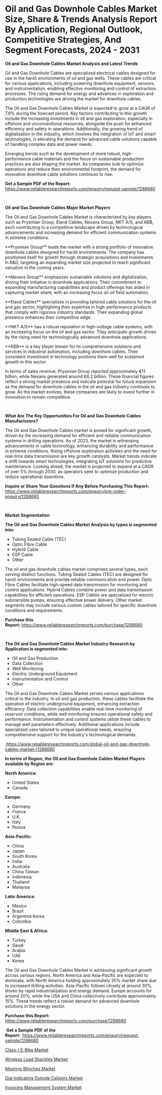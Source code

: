 <p><h1>Oil and Gas Downhole Cables Market Size, Share & Trends Analysis Report By Application, Regional Outlook, Competitive Strategies, And Segment Forecasts, 2024 - 2031</h1></p><p><strong>Oil and Gas Downhole Cables Market Analysis and Latest Trends</strong></p>
<p><p>Oil and Gas Downhole Cables are specialized electrical cables designed for use in the harsh environments of oil and gas wells. These cables are critical for various applications, including powering downhole equipment, sensors, and instrumentation, enabling effective monitoring and control of extraction processes. The rising demand for energy and advances in exploration and production technologies are driving the market for downhole cables.</p><p>The Oil and Gas Downhole Cables Market is expected to grow at a CAGR of 7.8% during the forecast period. Key factors contributing to this growth include the increasing investments in oil and gas exploration, especially in offshore and unconventional resources, alongside the push for enhanced efficiency and safety in operations. Additionally, the growing trend of digitalization in the industry, which involves the integration of IoT and smart technologies, is elevating the demand for advanced cable solutions capable of handling complex data and power needs.</p><p>Emerging trends such as the development of more robust, high-performance cable materials and the focus on sustainable production practices are also shaping the market. As companies look to optimize operations and reduce their environmental footprint, the demand for innovative downhole cable solutions continues to rise.</p></p>
<p><strong>Get a Sample PDF of the Report:&nbsp;</strong> <a href="https://www.reliableresearchreports.com/enquiry/request-sample/1288680?utm_campaign=38&utm_medium=2&utm_source=Github&utm_content=ia&utm_term=26102024&utm_id=oil-and-gas-downhole-cables">https://www.reliableresearchreports.com/enquiry/request-sample/1288680</a></p>
<p>&nbsp;</p>
<p><strong>Oil and Gas Downhole Cables Major Market Players</strong></p>
<p><p>The Oil and Gas Downhole Cables Market is characterized by key players such as Prysmian Group, Eland Cables, Nexans Group, NKT A/S, and ABB, each contributing to a competitive landscape driven by technological advancements and increasing demand for efficient communication systems in extreme conditions.</p><p>**Prysmian Group** leads the market with a strong portfolio of innovative downhole cables designed for harsh environments. The company has positioned itself for growth through strategic acquisitions and investments in R&D, targeting an expanding market size projected to reach significant valuation in the coming years.</p><p>**Nexans Group** emphasizes sustainable solutions and digitalization, driving their initiative in downhole applications. Their commitment to expanding manufacturing capabilities and product offerings has aided in capturing market share, with an increasing focus on oil field automation.</p><p>**Eland Cables** specializes in providing tailored cable solutions for the oil and gas sector, highlighting their expertise in high-performance products that comply with rigorous industry standards. Their expanding global presence enhances their competitive edge.</p><p>**NKT A/S** has a robust reputation in high-voltage cable systems, with an increasing focus on the oil and gas sector. They anticipate growth driven by the rising need for technologically advanced downhole applications.</p><p>**ABB** is a key player known for its comprehensive solutions and services in industrial automation, including downhole cables. Their consistent investment in technology positions them well for sustained growth in this sector.</p><p>In terms of sales revenue, Prysmian Group reported approximately €11 billion, while Nexans generated around €6.2 billion. These financial figures reflect a strong market presence and indicate potential for future expansion as the demand for downhole cables in the oil and gas industry continues to grow. As the market evolves, these companies are likely to invest further in innovation to remain competitive.</p></p>
<p>&nbsp;</p>
<p><strong>What Are The Key Opportunities For Oil and Gas Downhole Cables Manufacturers?</strong></p>
<p><p>The Oil and Gas Downhole Cables market is poised for significant growth, driven by the increasing demand for efficient and reliable communication systems in drilling operations. As of 2023, the market is witnessing advancements in cable technology, enhancing durability and performance in extreme conditions. Rising offshore exploration activities and the need for real-time data transmission are key growth catalysts. Market trends indicate a shift towards smart technologies, integrating IoT solutions for predictive maintenance. Looking ahead, the market is projected to expand at a CAGR of over 5% through 2030, as operators seek to optimize production and reduce operational downtime.</p></p>
<p><strong>Inquire or Share Your Questions If Any Before Purchasing This Report:</strong> <a href="https://www.reliableresearchreports.com/enquiry/pre-order-enquiry/1288680?utm_campaign=38&utm_medium=2&utm_source=Github&utm_content=ia&utm_term=26102024&utm_id=oil-and-gas-downhole-cables">https://www.reliableresearchreports.com/enquiry/pre-order-enquiry/1288680</a></p>
<p>&nbsp;</p>
<p><strong>Market Segmentation</strong></p>
<p><strong>The Oil and Gas Downhole Cables Market Analysis by types is segmented into:</strong></p>
<p><ul><li>Tubing Sealed Cable (TEC)</li><li>Optic Fibre Cable</li><li>Hybrid Cable</li><li>ESP Cable</li><li>Other</li></ul></p>
<p><p>The oil and gas downhole cables market comprises several types, each serving distinct functions. Tubing Sealed Cables (TEC) are designed for harsh environments and provide reliable communication and power. Optic Fibre Cables facilitate high-speed data transmission for monitoring and control applications. Hybrid Cables combine power and data transmission capabilities for efficient operations. ESP Cables are specialized for electric submersible pumps, ensuring effective power delivery. Other market segments may include various custom cables tailored for specific downhole conditions and requirements.</p></p>
<p><strong>Purchase this Report:&nbsp;</strong><a href="https://www.reliableresearchreports.com/purchase/1288680?utm_campaign=38&utm_medium=2&utm_source=Github&utm_content=ia&utm_term=26102024&utm_id=oil-and-gas-downhole-cables">https://www.reliableresearchreports.com/purchase/1288680</a></p>
<p>&nbsp;</p>
<p><strong>The Oil and Gas Downhole Cables Market Industry Research by Application is segmented into:</strong></p>
<p><ul><li>Oil and Gas Production</li><li>Data Collection</li><li>Well Monitoring</li><li>Electric Underground Equipment</li><li>Instrumentation and Control</li><li>Other</li></ul></p>
<p><p>The Oil and Gas Downhole Cables Market serves various applications critical to the industry. In oil and gas production, these cables facilitate the operation of electric underground equipment, enhancing extraction efficiency. Data collection capabilities enable real-time monitoring of reservoir conditions, while well monitoring ensures operational safety and performance. Instrumentation and control systems utilize these cables to manage well parameters effectively. Additional applications include specialized uses tailored to unique operational needs, ensuring comprehensive support for the industry's technological demands.</p></p>
<p><a href="https://www.reliableresearchreports.com/global-oil-and-gas-downhole-cables-market-r1288680?utm_campaign=38&utm_medium=2&utm_source=Github&utm_content=ia&utm_term=26102024&utm_id=oil-and-gas-downhole-cables">&nbsp;https://www.reliableresearchreports.com/global-oil-and-gas-downhole-cables-market-r1288680</a></p>
<p><strong>In terms of Region, the Oil and Gas Downhole Cables Market Players available by Region are:</strong></p>
<p>
    <p> <strong> North America: </strong>
        <ul>
            <li>United States</li>
            <li>Canada</li>
        </ul>
        </p> 
    <p> <strong> Europe: </strong>
        <ul>
            <li>Germany</li>
            <li>France</li>
            <li>U.K.</li>
            <li>Italy</li>
            <li>Russia</li>
        </ul>
        </p> 
    <p> <strong> Asia-Pacific: </strong>
        <ul>
            <li>China</li>
            <li>Japan</li>
            <li>South Korea</li>
            <li>India</li>
            <li>Australia</li>
            <li>China Taiwan</li>
            <li>Indonesia</li>
            <li>Thailand</li>
            <li>Malaysia</li>
        </ul>
        </p> 
    <p> <strong> Latin America: </strong>
        <ul>
            <li>Mexico</li>
            <li>Brazil</li>
            <li>Argentina Korea</li>
            <li>Colombia</li>
        </ul>
        </p> 
    <p> <strong> Middle East & Africa: </strong>
        <ul>
            <li>Turkey</li>
            <li>Saudi</li>
            <li>Arabia</li>
            <li>UAE</li>
            <li>Korea</li>
        </ul>
    </p>
    </p>
<p><p>The Oil and Gas Downhole Cables Market is witnessing significant growth across various regions. North America and Asia-Pacific are expected to dominate, with North America holding approximately 35% market share due to increased drilling activities. Asia-Pacific follows closely at around 30%, driven by rapid industrialization and energy demand. Europe accounts for around 20%, while the USA and China collectively contribute approximately 15%. These trends reflect a robust demand for advanced downhole solutions in the energy sector.</p></p>
<p><strong>Purchase this Report: </strong><a href="https://www.reliableresearchreports.com/purchase/1288680?utm_campaign=38&utm_medium=2&utm_source=Github&utm_content=ia&utm_term=26102024&utm_id=oil-and-gas-downhole-cables">https://www.reliableresearchreports.com/purchase/1288680</a></p>
<p>&nbsp;<strong>Get a Sample PDF of the Report:&nbsp;&nbsp;</strong><a href="https://www.reliableresearchreports.com/enquiry/request-sample/1288680?utm_campaign=38&utm_medium=2&utm_source=Github&utm_content=ia&utm_term=26102024&utm_id=oil-and-gas-downhole-cables">https://www.reliableresearchreports.com/enquiry/request-sample/1288680</a></p>
<p><strong></strong></p>
<p><p><a href="https://github.com/hegwervaemeruk/Market-Research-Report-List-1/blob/main/class-i-e-bike-market.md?utm_campaign=38&utm_medium=2&utm_source=Github&utm_content=ia&utm_term=26102024&utm_id=oil-and-gas-downhole-cables">Class-I E-Bike Market</a></p><p><a href="https://issuu.com/reportprime-2/docs/wireless-load-shackles-market-size-_accc4acc670dea?utm_campaign=38&utm_medium=2&utm_source=Github&utm_content=ia&utm_term=26102024&utm_id=oil-and-gas-downhole-cables">Wireless Load Shackles Market</a></p><p><a href="https://issuu.com/reportprime-2/docs/mooring-winches-market-size-2030.pp_b88120e2e71691?utm_campaign=38&utm_medium=2&utm_source=Github&utm_content=ia&utm_term=26102024&utm_id=oil-and-gas-downhole-cables">Mooring Winches Market</a></p><p><a href="https://www.linkedin.com/pulse/dial-indicating-outside-calipers-market-investigation-industry-vsvnf?utm_campaign=38&utm_medium=2&utm_source=Github&utm_content=ia&utm_term=26102024&utm_id=oil-and-gas-downhole-cables">Dial Indicating Outside Calipers Market</a></p><p><a href="https://github.com/mac1evjen/Market-Research-Report-List-1/blob/main/invoicing-management-system-market.md?utm_campaign=38&utm_medium=2&utm_source=Github&utm_content=ia&utm_term=26102024&utm_id=oil-and-gas-downhole-cables">Invoicing Management System Market</a></p></p>
